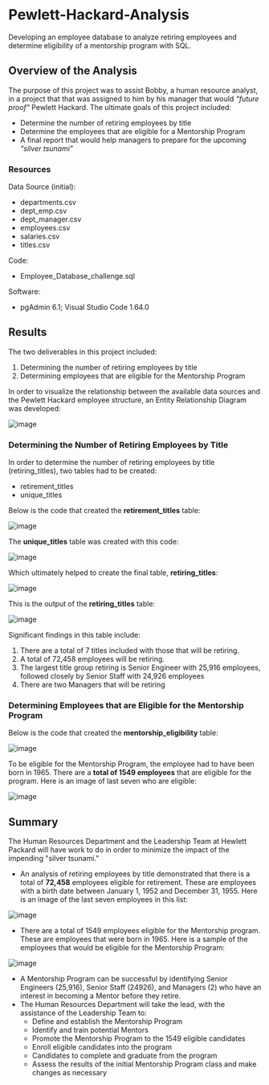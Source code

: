 # Pewlett-Hackard-Analysis
Developing an employee database to analyze retiring employees and determine eligibility of a mentorship program with SQL.

## Overview of the Analysis
The purpose of this project was to assist Bobby, a human resource analyst, in a project that that was assigned to him by his manager that would *"future proof"* Pewlett Hackard.  The ultimate goals of this project included:
* Determine the number of retiring employees by title
* Determine the employees that are eligible for a Mentorship Program
* A final report that would help managers to prepare for the upcoming *"silver tsunami"*

### Resources

Data Source (initial):
  * departments.csv
  * dept_emp.csv
  * dept_manager.csv
  * employees.csv
  * salaries.csv
  * titles.csv

Code:
  * Employee_Database_challenge.sql

Software:
  * pgAdmin 6.1; Visual Studio Code 1.64.0

## Results
The two deliverables in this project included:
1. Determining the number of retiring employees by title
2. Determining employees that are eligible for the Mentorship Program

In order to visualize the relationship between the available data sources and the Pewlett Hackard employee structure, an Entity Relationship Diagram was developed:


![image](https://user-images.githubusercontent.com/94148420/152712774-7a0f8248-d1d2-4403-bb57-e48d807ca8ec.png)


### Determining the Number of Retiring Employees by Title
In order to determine the number of retiring employees by title (retiring_titles), two tables had to be created:
* retirement_titles
* unique_titles

Below is the code that created the **retirement_titles** table:

![image](https://user-images.githubusercontent.com/94148420/152713180-18a34adb-c779-455d-a44d-544adb6dc201.png)

The **unique_titles** table was created with this code:

![image](https://user-images.githubusercontent.com/94148420/152713248-4e79d8a3-0de1-44b6-8a3d-41deb73e73c0.png)

Which ultimately helped to create the final table, **retiring_titles**:

![image](https://user-images.githubusercontent.com/94148420/152713410-72104ac0-08ee-4cce-8244-a48054c411c6.png)

This is the output of the **retiring_titles** table:

![image](https://user-images.githubusercontent.com/94148420/152713625-3b51ff10-304b-4f76-b05c-e5c90b8c0a41.png)

Significant findings in this table include:
1. There are a total of 7 titles included with those that will be retiring.
2. A total of 72,458 employees will be retiring.
3. The largest title group retiring is Senior Engineer with 25,916 employees, followed closely by Senior Staff with 24,926 employees
4. There are two Managers that will be retiring

### Determining Employees that are Eligible for the Mentorship Program
Below is the code that created the **mentorship_eligibility** table:

![image](https://user-images.githubusercontent.com/94148420/152715106-0886c5c3-0992-460c-8605-fbe97ea1c500.png)

To be eligible for the Mentorship Program, the employee had to have been born in 1965.  There are a **total of 1549 employees** that are eligible for the program.  Here is an image of last seven who are eligible:

![image](https://user-images.githubusercontent.com/94148420/152715598-7da62c1d-6154-4dd1-8388-33308462bafe.png)



## Summary
The Human Resources Department and the Leadership Team at Hewlett Packard will have work to do in order to minimize the impact of the impending "silver tsunami."
* An analysis of retiring employees by title demonstrated that there is a total of **72,458** employees eligible for retirement.  These are employees with a birth date between January 1, 1952 and December 31, 1955.  Here is an image of the last seven employees in this list:

![image](https://user-images.githubusercontent.com/94148420/152720742-45e05bb5-3949-4ed0-9afe-cf24d5c19860.png)

* There are a total of 1549 employees eligible for the Mentorship program.  These are employees that were born in 1965.  Here is a sample of the employees that would be eligible for the Mentorship Program:

![image](https://user-images.githubusercontent.com/94148420/152721016-89945dc8-5a8a-42e4-a7da-6cb212d9f3e7.png)

* A Mentorship Program can be successful by identifying Senior Engineers (25,916), Senior Staff (24926), and Managers (2) who have an interest in becoming a Mentor before they retire.
* The Human Resources Department will take the lead, with the assistance of the Leadership Team to:
     * Define and establish the Mentorship Program
     * Identify and train potential Mentors
     * Promote the Mentorship Program to the 1549 eligible candidates
     * Enroll eligible candidates into the program
     * Candidates to complete and graduate from the program
     * Assess the results of the initial Mentorship Program class and make changes as necessary


